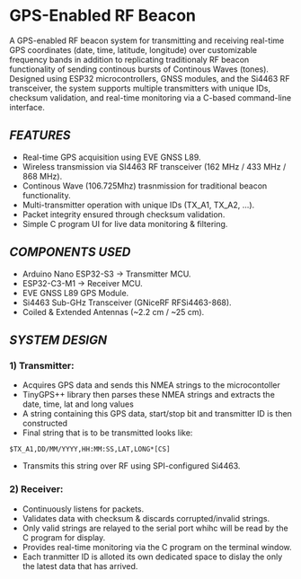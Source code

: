 # GPS-Enabled RF Beacon

A GPS-enabled RF beacon system for transmitting and receiving real-time GPS coordinates (date, time, latitude, longitude) over customizable frequency bands in addition to replicating traditionaly RF beacon functionality of sending continous bursts of Continous Waves (tones). Designed using ESP32 microcontrollers, GNSS modules, and the Si4463 RF transceiver, the system supports multiple transmitters with unique IDs, checksum validation, and real-time monitoring via a C-based command-line interface.



## *FEATURES* 
- Real-time GPS acquisition using EVE GNSS L89.
- Wireless transmission via SI4463 RF transceiver (162 MHz / 433 MHz / 868 MHz).
- Continous Wave (106.725Mhz) trasnmission for traditional beacon functionality. 
- Multi-transmitter operation with unique IDs (TX_A1, TX_A2, …).
- Packet integrity ensured through checksum validation.
- Simple C program UI for live data monitoring & filtering.



## *COMPONENTS USED*
- Arduino Nano ESP32-S3 → Transmitter MCU.
- ESP32-C3-M1 → Receiver MCU.
- EVE GNSS L89 GPS Module.
- Si4463 Sub-GHz Transceiver (GNiceRF RFSi4463-868).
- Coiled & Extended Antennas (~2.2 cm / ~25 cm).



## *SYSTEM DESIGN*
### 1) Transmitter:
- Acquires GPS data and sends this NMEA strings to the microcontoller
- TinyGPS++ library then parses these NMEA strings and extracts the date, time, lat and long values
- A string containing this GPS data, start/stop bit and transmitter ID is then constructed 
- Final string that is to be transmitted looks like:
```
$TX_A1,DD/MM/YYYY,HH:MM:SS,LAT,LONG*[CS]
```
- Transmits this string over RF using SPI-configured Si4463.
### 2) Receiver:
- Continuously listens for packets.
- Validates data with checksum & discards corrupted/invalid strings.
- Only valid strings are relayed to the serial port whihc will be read by the C program for display.
- Provides real-time monitoring via the C program on the terminal window.
- Each tranmitter ID is alloted its own dedicated space to dislay the only the latest data that has arrived.
